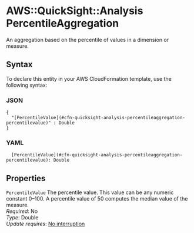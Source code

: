 # AWS::QuickSight::Analysis PercentileAggregation<a name="aws-properties-quicksight-analysis-percentileaggregation"></a>

An aggregation based on the percentile of values in a dimension or measure\.

## Syntax<a name="aws-properties-quicksight-analysis-percentileaggregation-syntax"></a>

To declare this entity in your AWS CloudFormation template, use the following syntax:

### JSON<a name="aws-properties-quicksight-analysis-percentileaggregation-syntax.json"></a>

```
{
  "[PercentileValue](#cfn-quicksight-analysis-percentileaggregation-percentilevalue)" : Double
}
```

### YAML<a name="aws-properties-quicksight-analysis-percentileaggregation-syntax.yaml"></a>

```
  [PercentileValue](#cfn-quicksight-analysis-percentileaggregation-percentilevalue): Double
```

## Properties<a name="aws-properties-quicksight-analysis-percentileaggregation-properties"></a>

`PercentileValue`  <a name="cfn-quicksight-analysis-percentileaggregation-percentilevalue"></a>
The percentile value\. This value can be any numeric constant 0–100\. A percentile value of 50 computes the median value of the measure\.  
*Required*: No  
*Type*: Double  
*Update requires*: [No interruption](https://docs.aws.amazon.com/AWSCloudFormation/latest/UserGuide/using-cfn-updating-stacks-update-behaviors.html#update-no-interrupt)